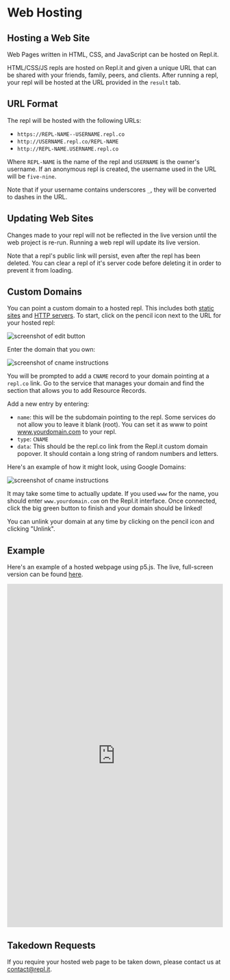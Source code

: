 # Web Hosting

## Hosting a Web Site

Web Pages written in HTML, CSS, and JavaScript can be hosted on Repl.it.

HTML/CSS/JS repls are hosted on Repl.it and given a unique URL that can be
shared with your friends, family, peers, and clients.  After running a repl,
your repl will be hosted at the URL provided in the `result` tab.

## URL Format

The repl will be hosted with the following URLs:
* `https://REPL-NAME--USERNAME.repl.co`
* `http://USERNAME.repl.co/REPL-NAME`
* `http://REPL-NAME.USERNAME.repl.co`

Where `REPL-NAME` is the name of the repl and `USERNAME` is the owner's username.
If an anonymous repl is created, the username used in the URL will be `five-nine`.

Note that if your username contains underscores `_`, they will be converted to dashes
in the URL.

## Updating Web Sites

Changes made to your repl will not be reflected in the live version until
the web project is re-run.  Running a web repl will update its live version.

Note that a repl's public link will persist, even after the repl has been deleted.
You can clear a repl of it's server code before deleting it in order to prevent it
from loading.

## Custom Domains

You can point a custom domain to a hosted repl.  This includes both [static sites](#hosting-a-web-site) and [HTTP servers](/site/docs/repls/http-servers).  To start, click on the pencil icon next to the URL for your hosted repl:

![screenshot of edit button](https://replit.github.io/images/repls/edit-custom-domain-icon.png)

Enter the domain that you own:

![screenshot of cname instructions](https://replit.github.io/images/repls/custom-domain-cname.png)

You will be prompted to add a `CNAME` record to your domain pointing at a `repl.co` link.  Go to the service that manages your domain and find the section that allows you to add Resource Records.

Add a new entry by entering:
* `name`: this will be the subdomain pointing to the repl.  Some services do not allow you to leave it blank (root).  You can set it as www to point www.yourdomain.com to your repl.
* `type`: `CNAME`
* `data`: This should be the repl.co link from the Repl.it custom domain popover.  It should contain a long string of random numbers and letters.

Here's an example of how it might look, using Google Domains:

![screenshot of cname instructions](https://replit.github.io/images/repls/google-setup-custom-domain.png)

It may take some time to actually update.  If you used `www` for the name, you should enter `www.yourdomain.com` on the Repl.it interface.  Once connected, click the big green button to finish and your domain should be linked!

You can unlink your domain at any time by clicking on the pencil icon and clicking "Unlink".

## Example

Here's an example of a hosted webpage using p5.js.  The live, full-screen version
can be found [here](https://p5-demo--timmy_i_chen.repl.co).

<iframe height="800px" width="100%" src="https://repl.it/@timmy_i_chen/p5-demo?lite=true" scrolling="no" frameborder="no" allowtransparency="true" allowfullscreen="true" sandbox="allow-forms allow-pointer-lock allow-popups allow-same-origin allow-scripts allow-modals"></iframe>

## Takedown Requests

If you require your hosted web page to be taken down, please contact
us at [contact@repl.it](mailto:contact@repl.it).